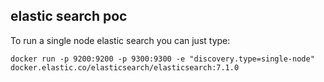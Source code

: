 ## elastic search poc

To run a single node elastic search you can just type:

    docker run -p 9200:9200 -p 9300:9300 -e "discovery.type=single-node" docker.elastic.co/elasticsearch/elasticsearch:7.1.0 

